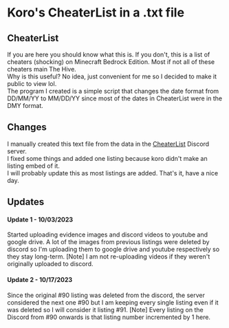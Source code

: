 # Koro's CheaterList in a .txt file
## CheaterList
If you are here you should know what this is. If you don't, this is a list of cheaters (shocking) on Minecraft Bedrock Edition. Most if not all of these cheaters main The Hive.\
Why is this useful? No idea, just convenient for me so I decided to make it public to view lol.\
The program I created is a simple script that changes the date format from DD/MM/YY to MM/DD/YY since most of the dates in CheaterList were in the DMY format.


## Changes
I manually created this text file from the data in the [CheaterList](https://discord.gg/WNKQbacWU8) Discord server.\
I fixed some things and added one listing because koro didn't make an listing embed of it.\
I will probably update this as most listings are added. That's it, have a nice day.


## Updates
#### Update 1 - 10/03/2023
Started uploading evidence images and discord videos to youtube and google drive.
A lot of the images from previous listings were deleted by discord so I'm uploading them to google drive and youtube respectively so they stay long-term.
[Note] I am not re-uploading videos if they weren't originally uploaded to discord.

#### Update 2 - 10/17/2023
Since the original #90 listing was deleted from the discord, the server considered the next one #90 but I am keeping every single listing even if it was deleted so I will consider it listing #91.
[Note] Every listing on the Discord from #90 onwards is that listing number incremented by 1 here.